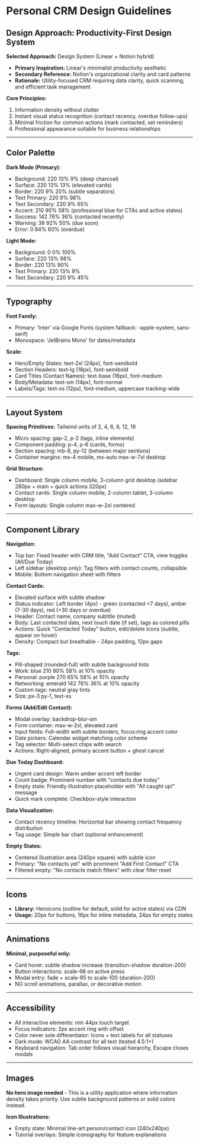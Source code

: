 # Personal CRM Design Guidelines

## Design Approach: Productivity-First Design System

**Selected Approach:** Design System (Linear + Notion hybrid)
- **Primary Inspiration:** Linear's minimalist productivity aesthetic
- **Secondary Reference:** Notion's organizational clarity and card patterns
- **Rationale:** Utility-focused CRM requiring data clarity, quick scanning, and efficient task management

**Core Principles:**
1. Information density without clutter
2. Instant visual status recognition (contact recency, overdue follow-ups)
3. Minimal friction for common actions (mark contacted, set reminders)
4. Professional appearance suitable for business relationships

---

## Color Palette

**Dark Mode (Primary):**
- Background: 220 13% 9% (deep charcoal)
- Surface: 220 13% 13% (elevated cards)
- Border: 220 9% 20% (subtle separators)
- Text Primary: 220 9% 98%
- Text Secondary: 220 9% 65%
- Accent: 210 90% 58% (professional blue for CTAs and active states)
- Success: 142 76% 36% (contacted recently)
- Warning: 38 92% 50% (due soon)
- Error: 0 84% 60% (overdue)

**Light Mode:**
- Background: 0 0% 100%
- Surface: 220 13% 98%
- Border: 220 13% 90%
- Text Primary: 220 13% 9%
- Text Secondary: 220 9% 45%

---

## Typography

**Font Family:** 
- Primary: 'Inter' via Google Fonts (system fallback: -apple-system, sans-serif)
- Monospace: 'JetBrains Mono' for dates/metadata

**Scale:**
- Hero/Empty States: text-2xl (24px), font-semibold
- Section Headers: text-lg (18px), font-semibold
- Card Titles (Contact Names): text-base (16px), font-medium
- Body/Metadata: text-sm (14px), font-normal
- Labels/Tags: text-xs (12px), font-medium, uppercase tracking-wide

---

## Layout System

**Spacing Primitives:** Tailwind units of 2, 4, 6, 8, 12, 16
- Micro spacing: gap-2, p-2 (tags, inline elements)
- Component padding: p-4, p-6 (cards, forms)
- Section spacing: mb-8, py-12 (between major sections)
- Container margins: mx-4 mobile, mx-auto max-w-7xl desktop

**Grid Structure:**
- Dashboard: Single column mobile, 3-column grid desktop (sidebar 280px + main + quick actions 320px)
- Contact cards: Single column mobile, 2-column tablet, 3-column desktop
- Form layouts: Single column max-w-2xl centered

---

## Component Library

**Navigation:**
- Top bar: Fixed header with CRM title, "Add Contact" CTA, view toggles (All/Due Today)
- Left sidebar (desktop only): Tag filters with contact counts, collapsible
- Mobile: Bottom navigation sheet with filters

**Contact Cards:**
- Elevated surface with subtle shadow
- Status indicator: Left border (4px) - green (contacted <7 days), amber (7-30 days), red (>30 days or overdue)
- Header: Contact name, company subtitle (muted)
- Body: Last contacted date, next touch date (if set), tags as colored pills
- Actions: Quick "Contacted Today" button, edit/delete icons (subtle, appear on hover)
- Density: Compact but breathable - 24px padding, 12px gaps

**Tags:**
- Pill-shaped (rounded-full) with subtle background tints
- Work: blue 210 90% 58% at 10% opacity
- Personal: purple 270 65% 58% at 10% opacity  
- Networking: emerald 142 76% 36% at 10% opacity
- Custom tags: neutral gray tints
- Size: px-3 py-1, text-xs

**Forms (Add/Edit Contact):**
- Modal overlay: backdrop-blur-sm
- Form container: max-w-2xl, elevated card
- Input fields: Full-width with subtle borders, focus:ring accent color
- Date pickers: Calendar widget matching color scheme
- Tag selector: Multi-select chips with search
- Actions: Right-aligned, primary accent button + ghost cancel

**Due Today Dashboard:**
- Urgent card design: Warm amber accent left border
- Count badge: Prominent number with "contacts due today"
- Empty state: Friendly illustration placeholder with "All caught up!" message
- Quick mark complete: Checkbox-style interaction

**Data Visualization:**
- Contact recency timeline: Horizontal bar showing contact frequency distribution
- Tag usage: Simple bar chart (optional enhancement)

**Empty States:**
- Centered illustration area (240px square) with subtle icon
- Primary: "No contacts yet" with prominent "Add First Contact" CTA
- Filtered empty: "No contacts match filters" with clear filter reset

---

## Icons
- **Library:** Heroicons (outline for default, solid for active states) via CDN
- **Usage:** 20px for buttons, 16px for inline metadata, 24px for empty states

---

## Animations
**Minimal, purposeful only:**
- Card hover: subtle shadow increase (transition-shadow duration-200)
- Button interactions: scale-98 on active press
- Modal entry: fade + scale-95 to scale-100 (duration-200)
- NO scroll animations, parallax, or decorative motion

---

## Accessibility
- All interactive elements: min 44px touch target
- Focus indicators: 2px accent ring with offset
- Color never sole differentiator: Icons + text labels for all statuses
- Dark mode: WCAG AA contrast for all text (tested 4.5:1+)
- Keyboard navigation: Tab order follows visual hierarchy, Escape closes modals

---

## Images
**No hero image needed** - This is a utility application where information density takes priority. Use subtle background patterns or solid colors instead.

**Icon Illustrations:**
- Empty state: Minimal line-art person/contact icon (240x240px)
- Tutorial overlays: Simple iconography for feature explanations